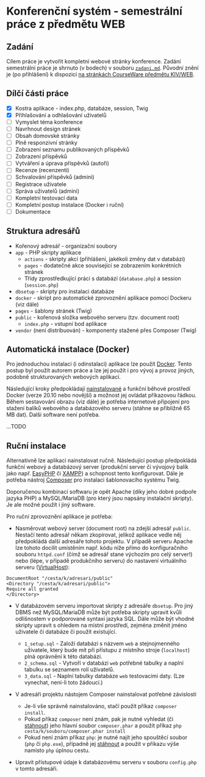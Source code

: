 # Konferenční systém - semestrální práce z předmětu WEB
## Zadání
Cílem práce je vytvořit kompletní webové stránky konference.
Zadání semestrální práce je shrnuto (v bodech)
v souboru [`zadani.md`](zadani.md). Původní znění je (po přihlášení) k dispozici
[na stránkách CourseWare předmětu KIV/WEB](https://courseware.zcu.cz/portal/studium/courseware/kiv/web/samostatna-prace/index.html).

## Dílčí části práce
- [x] Kostra aplikace - index.php, databáze, session, Twig
- [x] Přihlašování a odhlašování uživatelů
- [ ] Vymyslet téma konference
- [ ] Navrhnout design stránek
- [ ] Obsah domovské stránky
- [ ] Plně responzivní stránky
- [ ] Zobrazení seznamu publikovaných příspěvků
- [ ] Zobrazení příspěvků
- [ ] Vytváření a úprava příspěvků (autoři)
- [ ] Recenze (recenzenti)
- [ ] Schvalování příspěvků (admini)
- [ ] Registrace uživatele
- [ ] Správa uživatelů (admini)
- [ ] Kompletní testovací data
- [ ] Kompletní postup instalace (Docker i ruční)
- [ ] Dokumentace

## Struktura adresářů
* Kořenový adresář - organizační soubory
* `app` - PHP skripty aplikace
	* `actions` - skripty akcí (přihlášení, jakékoli změny dat v databázi)
	* `pages` - dodatečné akce související se zobrazením konkrétních stránek
	* Třídy zprostředkující práci s databází (`database.php`)
        a session (`session.php`)
* `dbsetup` - skripty pro instalaci databáze
* `docker` - skript pro automatické zprovoznění aplikace pomocí Dockeru (viz dále)
* `pages` - šablony stránek (Twig)
* `public` - kořenová složka webového serveru (tzv. document root)
    * `index.php` - vstupní bod aplikace
* `vendor` (není distribuován) - komponenty stažené přes Composer (Twig)

## Automatická instalace (Docker)
Pro jednoduchou instalaci (i odinstalaci)
aplikace lze použít [Docker](https://www.docker.com/).
Tento postup byl použit autorem práce a lze jej použít i pro vývoj a provoz
jiných, podobně strukturovaných webových aplikací.

Následující kroky předpokládají
[nainstalované](https://docs.docker.com/engine/install/)
a funkční běhové prostředí Docker (verze 20.10 nebo novější)
a možnost jej ovládat příkazovou řádkou.
Během sestavování obrazu (viz dále) je potřeba internetové připojení
pro stažení balíků webového a databázového serveru
(stáhne se přibližně 65 MB dat).
Další software není potřeba.

...TODO

## Ruční instalace
Alternativně lze aplikaci nainstalovat ručně.
Následující postup předpokládá
funkční webový a databázový server (produkční server či
vývojový balík jako např. [EasyPHP](https://www.easyphp.org/)
či [XAMPP](https://www.apachefriends.org/))
a schopnost tento konfigurovat.
Dále je potřeba nástroj [Composer](https://getcomposer.org/) pro instalaci
šablonovacího systému Twig.

Doporučenou kombinací softwaru je opět Apache (díky jeho dobré podpoře jazyka
PHP) a MySQL/MariaDB (pro který jsou napsány instalační skripty).
Je ale možné použít i jiný software.

Pro ruční zprovoznění aplikace je potřeba:
* Nasměrovat webový server (document root) na zdejší adresář `public`.
Nestačí tento adresář někam zkopírovat, jelikož aplikace vedle něj předpokládá
další adresáře tohoto projektu.
V případě serveru Apache lze tohoto docílit umístěním např. kódu níže
přímo do konfiguračního souboru `httpd.conf`
(čímž se adresář stane výchozím pro celý server!)
nebo (lépe, v případě produkčního serveru) do nastavení virtuálního serveru
([VirtualHost](https://httpd.apache.org/docs/2.4/vhosts/)):
```
DocumentRoot "/cesta/k/adresari/public"
<Directory "/cesta/k/adresari/public">
Require all granted
</Directory>
```

* V databázovém serveru importovat skripty z adresáře `dbsetup`.
Pro jiný DBMS než MySQL/MariaDB může být potřeba skripty upravit
kvůli odlišnostem v podporované syntaxi jazyka SQL.
Dále může být vhodné skripty upravit s ohledem na místní prostředí,
zejména změnit jméno uživatele či databáze či použít existující.
  * `1_setup.sql` - Založí databázi s názvem `web` a stejnojmenného uživatele,
  který bude mít při přístupu z místního stroje (`localhost`) plná
  oprávnění k této databázi.
  * `2_schema.sql` - Vytvoří v databázi `web` potřebné tabulky
  a naplní tabulku se seznamem rolí uživatelů.
  * `3_data.sql` - Naplní tabulky databáze `web` testovacími daty.
  (Lze vynechat, není-li toto žádoucí.)
  
* V adresáři projektu nástojem Composer nainstalovat potřebné závislosti
    * Je-li vše správně nainstalováno, stačí použít příkaz `composer install`.
    * Pokud příkaz `composer` není znám, pak je nutné vyhledat
    (či [stáhnout](https://github.com/composer/composer/releases))
    jeho hlavní soubor `composer.phar`
    a použít příkaz `php cesta/k/souboru/composer.phar install`
    * Pokud není znám příkaz `php`:
    je nutné najít jeho spouštěcí soubor (`php` či `php.exe`),
    případně jej [stáhnout](https://www.php.net/downloads.php)
    a použít v příkazu výše namísto `php` úplnou cestu.


* Upravit přístupové údaje k databázovému serveru v souboru `config.php`
v tomto adresáři.
